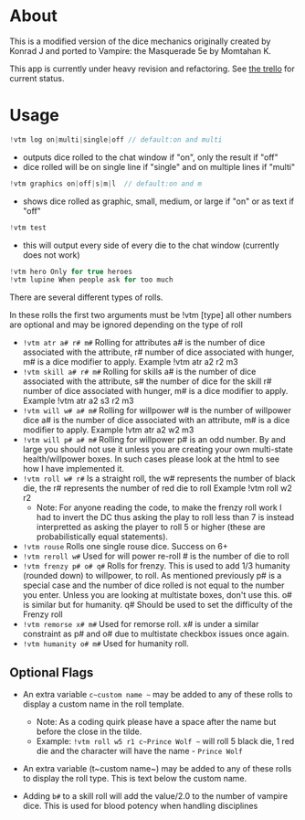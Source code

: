 # About

This is a modified version of the dice mechanics originally created by Konrad J and ported to Vampire: the Masquerade 5e by Momtahan K.

This app is currently under heavy revision and refactoring. See [the trello](https://trello.com/b/Qw6BLmaQ/wod-dice-mechanics) for current status.

# Usage

```js
!vtm log on|multi|single|off // default:on and multi
```
- outputs dice rolled to the chat window if "on", only the result if "off"
- dice rolled will be on single line if "single" and on multiple lines if "multi"

```js
!vtm graphics on|off|s|m|l  // default:on and m
```
- shows dice rolled as graphic, small, medium, or large if "on" or as text if "off"

```js
!vtm test
``` 
- this will output every side of every die to the chat window (currently does not work)

```js
!vtm hero Only for true heroes
!vtm lupine When people ask for too much
```

There are several different types of rolls.

In these rolls the first two arguments must be !vtm [type] all other numbers are optional and may be ignored depending on the type of roll

- `!vtm atr a# r# m#`  Rolling for attributes a# is the number of dice associated with the attribute, r# number of dice associated with hunger, m# is a dice modifier to apply. Example !vtm atr a2 r2 m3
- `!vtm skill a# r# m#`  Rolling for skills a# is the number of dice associated with the attribute, s# the number of dice for the skill r# number of dice associated with hunger, m# is a dice modifier to apply. Example !vtm atr a2 s3 r2 m3
- `!vtm will w# a# m#` Rolling for willpower w# is the number of willpower dice a# is the number of dice associated with an attribute, m# is a dice modifier to apply. Example !vtm atr a2 w2 m3
- `!vtm will p# a# m#` Rolling for willpower p# is an odd number. By and large you should not use it unless you are creating your own multi-state health/willpower boxes. In such cases please look at the html to see how I have implemented it.
- `!vtm roll w# r#`      Is a straight roll, the w# represents the number of black die, the r# represents the number of red die to roll Example !vtm roll w2 r2
  - Note: For anyone reading the code, to make the frenzy roll work I had to invert the DC thus asking the play to roll less than 7 is instead interpretted as asking the player to roll 5 or higher (these are probabilistically equal statements).
- `!vtm rouse`          Rolls one single rouse dice. Success on 6+
- `!vtm reroll w#`      Used for will power re-roll # is the number of die to roll
- `!vtm frenzy p# o# q#` Rolls for frenzy. This is used to add 1/3 humanity (rounded down) to willpower, to roll. As mentioned previously p# is a special case and the number of dice rolled is not equal to the number you enter. Unless you are looking at multistate boxes, don't use this. o# is similar but for humanity. q# Should be used to set the difficulty of the Frenzy roll
- `!vtm remorse x# m#` Used for remorse roll. x# is under a similar constraint as p# and o# due to multistate checkbox issues once again.
- `!vtm humanity o# m#` Used for humanity roll.

## Optional Flags

- An extra variable `c~custom name ~` may be added to any of these rolls to display a custom name in the roll template. 
  - Note: As a coding quirk please have a space after the name but before the close in the tilde.
  - Example: `!vtm roll w5 r1 c~Prince Wolf ~` will roll 5 black die, 1 red die and the character will have the name - `Prince Wolf`
- An extra variable (t~custom name~) may be added to any of these rolls to display the roll type. This is text below the custom name.

- Adding `b#` to a skill roll will add the value/2.0 to the number of vampire dice. This is used for blood potency when handling disciplines

